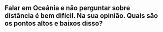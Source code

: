 ##  Falar em Oceânia e não perguntar sobre distância é bem difícil. Na sua opinião. Quais são os pontos altos e baixos disso?
